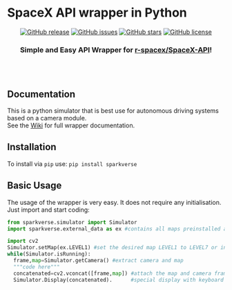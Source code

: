 # SpaceX API wrapper in Python
<div align="center">

[![GitHub release](https://img.shields.io/github/release/phadnisvinay30/SpaceX-Python.svg)](https://github.com/phadnisvinay30/SpaceX-Python/releases)
[![GitHub issues](https://img.shields.io/github/issues/phadnisvinay30/SpaceX-Python.svg)](https://github.com/phadnisvinay30/SpaceX-Python/issues)
[![GitHub stars](https://img.shields.io/github/stars/phadnisvinay30/SpaceX-Python.svg)](https://github.com/phadnisvinay30/SpaceX-Python/stargazers)
[![GitHub license](https://img.shields.io/github/license/phadnisvinay30/SpaceX-Python.svg)](https://github.com/phadnisvinay30/SpaceX-Python)

### Simple and Easy API Wrapper for [r-spacex/SpaceX-API](https://github.com/r-spacex/SpaceX-API)!

<br><br>

</div>

## Documentation
This is a python simulator that is best use for autonomous driving systems based on a camera module.
<br>
See the [Wiki](https://github.com/phadnisvinay30/SpaceX-Python/wiki) for full wrapper documentation.

## Installation
To install via `pip` use:
`pip install sparkverse`

## Basic Usage
The usage of the wrapper is very easy. It does not require any initialisation. Just import and start coding:
```python
from sparkverse.simulator import Simulator
import sparkverse.external_data as ex #contains all maps preinstalled alltoghether with the library

import cv2
Simulator.setMap(ex.LEVEL1) #set the desired map LEVEL1 to LEVEL7 or input path to image file
while(Simulator.isRunning):
  frame,map=Simulator.getCamera() #extract camera and map
  """code here"""
  concatenated=cv2.vconcat([frame,map]) #attach the map and camera frame
  Simulator.Display(concatenated).      #special display with keyboard input for easy user experience
```
